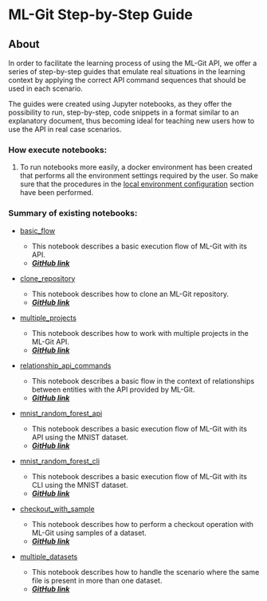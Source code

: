 # ML-Git Step-by-Step Guide

## About

In order to facilitate the learning process of using the ML-Git API, we offer a series of step-by-step guides that emulate real situations in the learning context by applying the correct API command sequences that should be used in each scenario.

The guides were created using Jupyter notebooks, as they offer the possibility to run, step-by-step, code snippets in a format similar to an explanatory document, thus becoming ideal for teaching new users how to use the API in real case scenarios.

### **How execute notebooks:**
1. To run notebooks more easily, a docker environment has been created that performs all the environment settings required by the user. So make sure that the procedures in the [local environment configuration](https://github.com/HPInc/ml-git/tree/main/docker) section have been performed.
    
### **Summary of existing notebooks:**

- [basic_flow](../api_scripts_docs/basic/basic_flow.md)
    - This notebook describes a basic execution flow of ML-Git with its API. 
    - [***GitHub link***](https://github.com/HPInc/ml-git/blob/development/docs/api/api_scripts/basic_flow.ipynb)

- [clone_repository](../api_scripts_docs/basic/clone_repository.md)
    - This notebook describes how to clone an ML-Git repository.
    - [***GitHub link***](https://github.com/HPInc/ml-git/blob/development/docs/api/api_scripts/clone_repository.ipynb)

- [multiple_projects](../api_scripts_docs/basic/multiple_projects.md)
    - This notebook describes how to work with multiple projects in the ML-Git API.
    - [***GitHub link***](https://github.com/HPInc/ml-git/blob/development/docs/api/api_scripts/multiple_projects.ipynb)

- [relationship_api_commands](../api_scripts_docs/relationship_notebook/relationship_api_commands.md)
    - This notebook describes a basic flow in the context of relationships between entities with the API provided by ML-Git.
    - [***GitHub link***](https://github.com/HPInc/ml-git/blob/development/docs/api/api_scripts/relationship_notebook/relationship_api_commands.ipynb)

- [mnist_random_forest_api](../api_scripts_docs/mnist_notebook/mnist_random_forest_api.md)
    - This notebook describes a basic execution flow of ML-Git with its API using the MNIST dataset.
    - [***GitHub link***](https://github.com/HPInc/ml-git/blob/development/docs/api/api_scripts/mnist_notebook/mnist_random_forest_api.ipynb)

- [mnist_random_forest_cli](../api_scripts_docs/mnist_notebook/mnist_random_forest_cli.md)
    - This notebook describes a basic execution flow of ML-Git with its CLI using the MNIST dataset.
    - [***GitHub link***](https://github.com/HPInc/ml-git/blob/development/docs/api/api_scripts/mnist_notebook/mnist_random_forest_cli.ipynb)

- [checkout_with_sample](../api_scripts_docs/multiple_datasets_notebook/checkout_with_sample.md)
    - This notebook describes how to perform a checkout operation with ML-Git using samples of a dataset.
    - [***GitHub link***](https://github.com/HPInc/ml-git/blob/development/docs/api/api_scripts/multiple_datasets_notebook/checkout_with_sample.ipynb)

- [multiple_datasets](../api_scripts_docs/multiple_datasets_notebook/multiple_datasets.md)
    - This notebook describes how to handle the scenario where the same file is present in more than one dataset.
    - [***GitHub link***](https://github.com/HPInc/ml-git/blob/development/docs/api/api_scripts/multiple_datasets_notebook/multiple_datasets.ipynb)